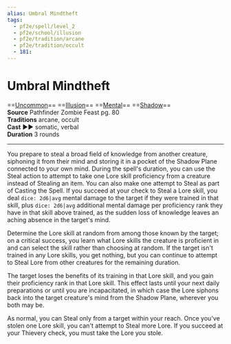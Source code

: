 ```yaml
---
alias: Umbral Mindtheft
tags:
  - pf2e/spell/level_2
  - pf2e/school/illusion
  - pf2e/tradition/arcane
  - pf2e/tradition/occult
  - 181:
---
```


# Umbral Mindtheft

==[Uncommon](Uncommon.md)== ==[Illusion](Illusion.md)== ==[Mental](Mental.md)== ==[Shadow](Shadow.md)==  
__Source__ Pathfinder Zombie Feast pg. 80  
**Traditions** arcane, occult  
**Cast** ►► somatic, verbal  
**Duration** 3 rounds

---

You prepare to steal a broad field of knowledge from another creature, siphoning it from their mind and storing it in a pocket of the Shadow Plane connected to your own mind. During the spell's duration, you can use the Steal action to attempt to take one Lore skill proficiency from a creature instead of Stealing an item. You can also make one attempt to Steal as part of Casting the Spell. If you succeed at your check to Steal a Lore skill, you deal `dice: 2d6|avg` mental damage to the target if they were trained in that skill, plus `dice: 2d6|avg` additional mental damage per proficiency rank they have in that skill above trained, as the sudden loss of knowledge leaves an aching absence in the target's mind.

Determine the Lore skill at random from among those known by the target; on a critical success, you learn what Lore skills the creature is proficient in and can select the skill rather than choosing at random. If the target isn't trained in any Lore skills, you get nothing, but you can continue to attempt to Steal Lore from other creatures for the remaining duration.

The target loses the benefits of its training in that Lore skill, and you gain their proficiency rank in that Lore skill. This effect lasts until your next daily preparations or until you are incapacitated, in which case the Lore siphons back into the target creature's mind from the Shadow Plane, wherever you both may be.

As normal, you can Steal only from a target within your reach. Once you've stolen one Lore skill, you can't attempt to Steal more Lore. If you succeed at your Thievery check, you must take the Lore you stole.

#
